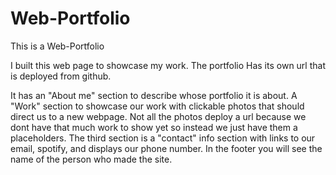 # Web-Portfolio
This is a Web-Portfolio 

I built this web page to showcase my work.
The portfolio Has its own url that is deployed from github. 

It has an "About me" section to describe whose portfolio it is about.
A "Work" section to showcase our work with clickable photos that should direct us to a new webpage.
Not all the photos deploy a url because we dont have that much work to show yet so instead we just have them a placeholders.
The third section is a "contact" info section with links to our email, spotify, and displays our phone number.
In the footer you will see the name of the person who made the site. 







